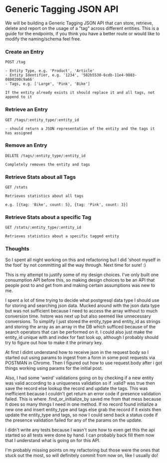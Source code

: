# Generic Tagging JSON API

We will be building a Generic Tagging JSON API that can store, retrieve, delete and report on the usage of a "tag" across different entities. This is a guide for the endpoints, if you think you have a better route or would like to modify the naming/schema feel free.

### Create an Entry

```
POST /tag

- Entity Type, e.g. 'Product', 'Article'
- Entity Identifier, e.g. '1234', '582b5530-6cdb-11e4-9803-0800200c9a66'
- Tags, e.g. ['Large', 'Pink', 'Bike']

If the entity already exists it should replace it and all tags, not append to it
```

### Retrieve an Entry

```
GET /tags/:entity_type/:entity_id

- should return a JSON representation of the entity and the tags it has assigned
```

### Remove an Entry

```
DELETE /tags/:entity_type/:entity_id

Completely removes the entity and tags
```

### Retrieve Stats about all Tags

```
GET /stats

Retrieves statistics about all tags

e.g. [{tag: 'Bike', count: 5}, {tag: 'Pink', count: 3}]
```

### Retrieve Stats about a specific Tag

```
GET /stats/:entity_type/:entity_id

Retrieves statistics about a specific tagged entity
```

### Thoughts

So I spent all night working on this and refactoring but I did 'shoot myself in the foot' by not committing all the way
through. Next time for sure! :)

This is my attempt to justify some of my design choices. I've only built one consumption API before this, so making
design choices to be an API that people post to and get from and making certain assumptions was new to me.

I spent a lot of time trying to decide what postgresql data type I should use for storing and searching json data.  Mucked
around with the json data type but was not sufficient because I need to access the array without to much conversion time.
hstore was next up but also seemed like unnecessary conversions. To simplify I just stored the entity_type and entity_id as
strings and storing the array as an array in the DB which sufficed because of the search operators that can be performed on
it. I could also just make the entity_id unique with and index for fast look up, although I probably should try to figure out
how to make it the primary key.

At first I didnt understand how to receive json in the request body so I started out using params to ingest from a form in
some post requests via POSTMAN in Chrome. Then I figured out how to use request.body after i got things working using params
for the initial post.

Also, I had some 'weird' validations going on by checking if a new entity was valid according to a uniqueness validation
so if .valid? was true then save the record else lookup the record and update the tags. This was inefficient because I couldn't
get return an error code if presence validation failed. This is where .find_or_initialize_by saved me from that mess because
it does so many things I need in one method. If no record found initialize a new one and insert entity_type and tags else
grab the record if it exists then update the entity_type and tags, so now I could send back a status code if the presence
validation failed for any of the params on the update.

I didn't write any tests because I wasn't sure how to even get this the api started so all tests were done by hand. I can
probably back fill them now that I understand what is going on for this API.

I'm probably missing points on my refactoring but those were the ones that stuck out the most, so will definitely commit
from now on, like I usually do!



